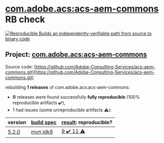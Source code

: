 [com.adobe.acs:acs-aem-commons](https://search.maven.org/artifact/com.adobe.acs/acs-aem-commons/) RB check
=======

[![Reproducible Builds](https://reproducible-builds.org/images/logos/rb.svg) an independently-verifiable path from source to binary code](https://reproducible-builds.org/)

## Project: [com.adobe.acs:acs-aem-commons](https://search.maven.org/artifact/com.adobe.acs/acs-aem-commons/)

Source code: [https://github.com/Adobe-Consulting-Services/acs-aem-commons.git](https://github.com/Adobe-Consulting-Services/acs-aem-commons.git)

rebuilding **1 releases** of com.adobe.acs:acs-aem-commons:
- **0** releases were found successfully **fully reproducible** (100% reproducible artifacts :heavy_check_mark:),
- 1 had issues (some unreproducible artifacts :warning:):

| version | [build spec](BUILDSPEC.md) | [result](https://reproducible-builds.org/docs/jvm/): reproducible? |
| -- | --------- | ------ |
| [5.2.0](https://search.maven.org/artifact/com.adobe.acs/acs-aem-commons/5.2.0/pom) | [mvn jdk8](acs-aem-commons-5.2.0.buildspec) | [9 :heavy_check_mark:  11 :warning:](acs-aem-commons-5.2.0.buildcompare) |
